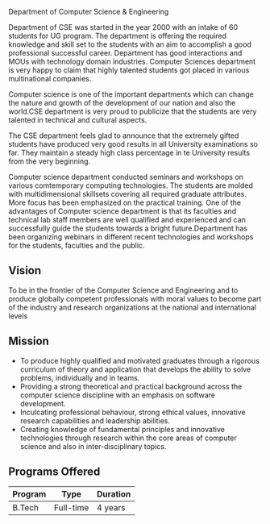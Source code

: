 Department of Computer Science & Engineering 

Department of CSE was started in the year 2000 with an intake of 60 students for UG program. The department is offering the required knowledge and skill set to the students with an aim to accomplish a good professional successful career. Department has good interactions and MOUs with technology domain industries. Computer Sciences department is very happy to claim that highly talented students got placed in various multinational companies.

Computer science is one of the important departments which can change the nature and growth of the development of our nation and also the world.CSE department is very proud to publicize that the students are very talented in technical and cultural aspects.

The CSE department feels glad to announce that the extremely gifted students have   produced very good results in all University examinations so far. They maintain a steady high class percentage in te University results from the very beginning.

Computer science department conducted seminars and workshops on various comtemporary computing technologies. The students are molded with multidimensional skillsets covering all required graduate attributes. More focus has been emphasized on the practical training. One of the advantages of Computer science department is that its faculties and technical lab staff members are well qualified and experienced and can successfully guide the students towards a bright future.Department has been organizing webinars in different recent technologies and workshops for the students, faculties and the public.


## Vision

To be in the frontier of the Computer Science and Engineering and to produce globally competent professionals with moral values to become part of the industry and research organizations at the national and international levels

## Mission

* To produce highly qualified and motivated graduates through a rigorous curriculum of theory and application that develops the ability to solve problems, individually and in teams. 
* Providing a strong theoretical and practical background across the computer science discipline with an emphasis on software development. 
* Inculcating professional behaviour, strong ethical values, innovative research capabilities and leadership abilities. 
* Creating knowledge of fundamental principles and innovative technologies through research within the core areas of computer science and also in inter-disciplinary topics. 

## Programs Offered

| Program | Type | Duration |
|--|--|--|
| B.Tech| Full-time | 4 years |
